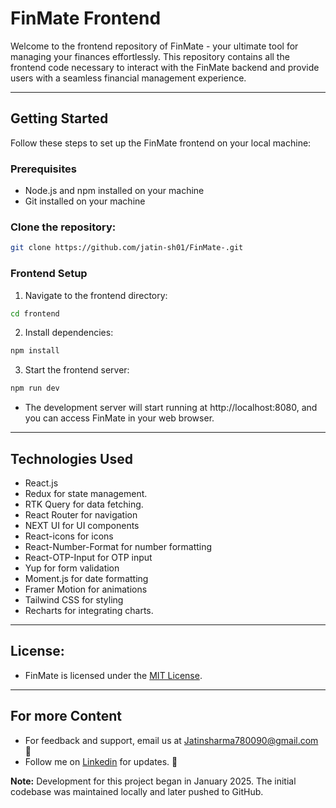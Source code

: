 # FinMate Frontend

Welcome to the frontend repository of FinMate - your ultimate tool for managing your finances effortlessly. This repository contains all the frontend code necessary to interact with the FinMate backend and provide users with a seamless financial management experience.

<hr/>

## Getting Started

Follow these steps to set up the FinMate frontend on your local machine:

### Prerequisites

- Node.js and npm installed on your machine
- Git installed on your machine

### Clone the repository:

```bash
git clone https://github.com/jatin-sh01/FinMate-.git
```

### Frontend Setup

1. Navigate to the frontend directory:

```bash
cd frontend
```

2. Install dependencies:

```bash
npm install
```

3. Start the frontend server:

```bash
npm run dev
```

- The development server will start running at http://localhost:8080, and you can access FinMate in your web browser.

<hr/>

## Technologies Used

- React.js
- Redux for state management.
- RTK Query for data fetching.
- React Router for navigation
- NEXT UI for UI components
- React-icons for icons
- React-Number-Format for number formatting
- React-OTP-Input for OTP input
- Yup for form validation
- Moment.js for date formatting
- Framer Motion for animations
- Tailwind CSS for styling
- Recharts for integrating charts.

<hr/>

## License:

- FinMate is licensed under the [MIT License](../LICENSE).

<hr/>

## For more Content

- For feedback and support, email us at Jatinsharma780090@gmail.com 📧
- Follow me on [Linkedin](https://www.linkedin.com/in/jatinsharma-/) for updates. 🔗
  
 **Note:** Development for this project began in January 2025. The initial codebase was maintained locally and later pushed to GitHub.
